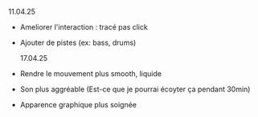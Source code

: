 11.04.25

- Ameliorer l'interaction : tracé pas click
- Ajouter de pistes (ex: bass, drums)

  17.04.25

- Rendre le mouvement plus smooth, liquide
- Son plus aggréable (Est-ce que je pourrai écoyter ça pendant 30min)
- Apparence graphique plus soignée
